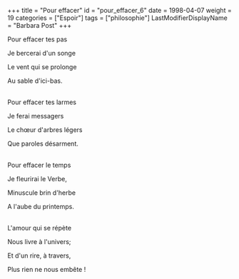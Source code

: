 +++
title = "Pour effacer"
id = "pour_effacer_6"
date = 1998-04-07
weight = 19
categories = ["Espoir"]
tags = ["philosophie"]
LastModifierDisplayName = "Barbara Post"
+++

Pour effacer tes pas

Je bercerai d'un songe

Le vent qui se prolonge

Au sable d'ici-bas.

 \
Pour effacer tes larmes

Je ferai messagers

Le chœur d'arbres légers

Que paroles désarment.

 \
Pour effacer le temps

Je fleurirai le Verbe,

Minuscule brin d'herbe

A l'aube du printemps.

 \
L'amour qui se répète

Nous livre à l'univers;

Et d'un rire, à travers,

Plus rien ne nous embête !
